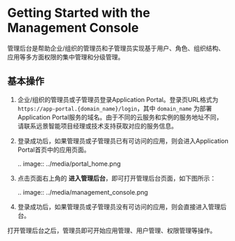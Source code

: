 # Getting Started with the Management Console

管理后台是帮助企业/组织的管理员和子管理员实现基于用户、角色、组织结构、应用等多方面权限的集中管理和分级管理。


## 基本操作

1. 企业/组织的管理员或子管理员登录Application Portal。登录页URL格式为 `https://app-portal.{domain_name}/login`，其中 `domain_name` 为部署Application Portal服务的域名。由于不同的云服务和实例的服务地址不同，请联系远景智能项目经理或技术支持获取对应的服务信息。

2. 登录成功后，如果管理员或子管理员已有可访问的应用，则会进入Application Portal首页中的应用页面。

   .. image:: ../media/portal_home.png

3. 点击页面右上角的 **进入管理后台**，即可打开管理后台页面，如下图所示：

   .. image:: ../media/management_console.png

4. 登录成功后，如果管理员或子管理员没有可访问的应用，则会直接进入管理后台。

打开管理后台之后，管理员即可开始应用管理、用户管理、权限管理等操作。

